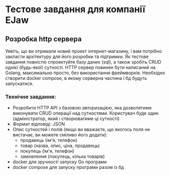 # Тестове завдання для компанії EJaw

## Розробка http сервера
Уявіть, що ви отримали новий проект інтернет-магазину, і вам потрібно закласти архітектуру для його розробки та підтримки. Як тестове завдання повністю спроектуйте базу даних (sql), а також зробіть CRUD однієї (будь-якої) сутності. HTTP сервер повинен бути написаний на Golang, максимально просто, без використання фреймворків. Необхідно створити docker compose, в якому серверна частина і бд будуть запускатися.

### Технічне завдання:
- Розробити HTTP API з базовою авторизацією, яка дозволятиме виконувати CRUD операції над сутностями. Користувач буде один (адміністратор, який і створюватиме ці сутності)
- Формат відповіді: JSON
- Опис сутностей і полів (якщо ви вважаєте, що якогось поля не вистачає, ви можете сміливо його додати):
    - продавець (ім'я, телефон)
    - товар (назва, опис, ціна, продавець)
    - покупець (ім'я, телефон)
    - замовлення (покупець, кілька товарів)
- docker для зручності запуску Go програми
- docker compose для запуску програми разом із бд
